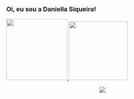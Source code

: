 ### Oi, eu sou a Daniella Siqueira!

<div> 
  <a href="https://github.com/daniellasiqueira">
  <img height="160em" src="https://github-readme-stats.vercel.app/api?username=daniellasiqueira&show_icons=true&theme=omni&include_all_commits=true&count_private=true"/>
  <img height="154 em" src="https://github-readme-stats.vercel.app/api/top-langs/?username=daniellasiqueira&layout=compact&langs_count=16&theme=omni"/>
</div>

<p align="center">
  <a href="https://skillicons.dev">
    <img src="https://skillicons.dev/icons?i=git,py,html,ps,vscode" />
  </a>
</p>
